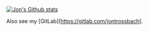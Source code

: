 
[![Jon's Github stats](https://github-readme-stats.vercel.app/api?username=jontrossbach&hide_rank=true&show_icons=true&count_private=true)](https://github.com/jontrossbach/github-readme-stats)

Also see my [GitLab](https://gitlab.com/jontrossbach].

